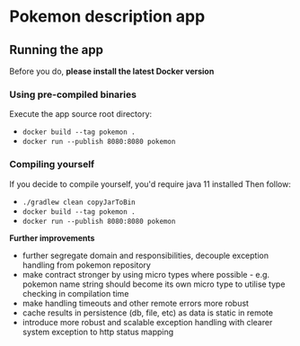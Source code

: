 # Pokemon description app

## Running the app
Before you do, **please install the latest Docker version**


### Using pre-compiled binaries
Execute the app source root directory:
- `docker build --tag pokemon .`
- `docker run --publish 8080:8080 pokemon`

### Compiling yourself
If you decide to compile yourself, you'd require java 11 installed
Then follow:

- `./gradlew clean copyJarToBin`
- `docker build --tag pokemon .`
- `docker run --publish 8080:8080 pokemon`

**Further improvements**
- further segregate domain and responsibilities, decouple exception handling from pokemon repository
- make contract stronger by using micro types where possible - e.g. pokemon name string should become its own micro type to utilise type checking in compilation time
- make handling timeouts and other remote errors more robust
- cache results in persistence (db, file, etc) as data is static in remote
- introduce more robust and scalable exception handling with clearer system exception to http status mapping